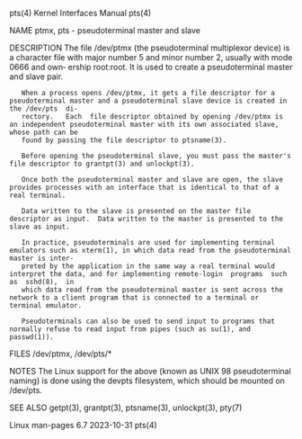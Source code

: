 pts(4)								   Kernel Interfaces Manual								pts(4)

NAME
       ptmx, pts - pseudoterminal master and slave

DESCRIPTION
       The  file /dev/ptmx (the pseudoterminal multiplexor device) is a character file with major number 5 and minor number 2, usually with mode 0666 and own‐
       ership root:root.  It is used to create a pseudoterminal master and slave pair.

       When a process opens /dev/ptmx, it gets a file descriptor for a pseudoterminal master and a pseudoterminal slave device is created in the /dev/pts  di‐
       rectory.	  Each	file descriptor obtained by opening /dev/ptmx is an independent pseudoterminal master with its own associated slave, whose path can be
       found by passing the file descriptor to ptsname(3).

       Before opening the pseudoterminal slave, you must pass the master's file descriptor to grantpt(3) and unlockpt(3).

       Once both the pseudoterminal master and slave are open, the slave provides processes with an interface that is identical to that of a real terminal.

       Data written to the slave is presented on the master file descriptor as input.  Data written to the master is presented to the slave as input.

       In practice, pseudoterminals are used for implementing terminal emulators such as xterm(1), in which data read from the pseudoterminal master is inter‐
       preted by the application in the same way a real terminal would interpret the data, and for implementing remote-login  programs	such  as  sshd(8),  in
       which data read from the pseudoterminal master is sent across the network to a client program that is connected to a terminal or terminal emulator.

       Pseudoterminals can also be used to send input to programs that normally refuse to read input from pipes (such as su(1), and passwd(1)).

FILES
       /dev/ptmx, /dev/pts/*

NOTES
       The Linux support for the above (known as UNIX 98 pseudoterminal naming) is done using the devpts filesystem, which should be mounted on /dev/pts.

SEE ALSO
       getpt(3), grantpt(3), ptsname(3), unlockpt(3), pty(7)

Linux man-pages 6.7							  2023-10-31									pts(4)
